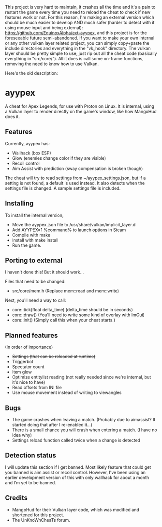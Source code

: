 This project is very hard to maintain, it crashes all the time and it's a pain to restart the game every time you need to reload the cheat to check if new features work or not. For this reason, I'm making an external version which should be much easier to develop AND much safer (harder to detect with it using mouse input and being external): https://github.com/EquinoxAlpha/ext-ayypex, and this project is for the foreseeable future semi-abandoned. If you want to make your own internal or any other vulkan layer related project, you can simply copy+paste the include directories and everything in the "vk_hook" directory. The vulkan layer should be pretty simple to use, just rip out all the cheat code (basically everything in "src/core/"). All it does is call some on-frame functions, removing the need to know how to use Vulkan.

Here's the old description:

# ayypex

A cheat for Apex Legends, for use with Proton on Linux.
It is internal, using a Vulkan layer to render directly on the game's window, like how MangoHud does it.

## Features

Currently, ayypex has:

* Wallhack (box ESP)
* Glow (enemies change color if they are visible)
* Recoil control
* Aim Assist with prediction (sway compensation is broken though)

The cheat will try to read settings from ~/ayypex_settings.json, but if a setting is not found, a default is used instead. It also detects when the settings file is changed. A sample settings file is included.

## Installing

To install the internal version,

* Move the ayypex.json file to /usr/share/vulkan/implicit_layer.d
* Add AYYPEX=1 %command% to launch options in Steam
* Compile with make
* Install with make install
* Run the game.

## Porting to external
I haven't done this! But it should work...

Files that need to be changed:
* src/core/mem.h (Replace mem::read and mem::write)

Next, you'll need a way to call:
* core::tick(float delta_time) (delta_time should be in seconds)
* core::draw()                 (You'll need to write some kind of overlay with ImGui)
* core::init()                 (Simply call this when your cheat starts.)

## Planned features
(In order of importance)

* ~~Settings (that can be reloaded at runtime)~~
* Triggerbot
* Spectator count
* Item glow
* Optimize entitylist reading (not really needed since we're internal, but it's nice to have)
* Read offsets from INI file
* Use mouse movement instead of writing to viewangles

## Bugs

* The game crashes when leaving a match. (Probably due to aimassist? It started doing that after I re-enabled it...)
* There is a small chance you will crash when entering a match. (I have no idea why)
* Settings reload function called twice when a change is detected

## Detection status

I will update this section if I get banned. Most likely feature that could get you banned is aim assist or recoil control. However, I've been using an earlier development version of this with only wallhack for about a month and I'm yet to be banned.

## Credits

* MangoHud for their Vulkan layer code, which was modified and shortened for this project.
* The UnKnoWnCheaTs forum.
